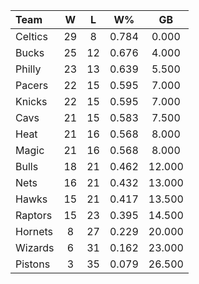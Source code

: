 | Team                             |  W  |  L  |  W%   |   GB   |
|:---------------------------------|:---:|:---:|:-----:|:------:|
| [](/r/bostonceltics) Celtics     | 29  |  8  | 0.784 | 0.000  |
| [](/r/mkebucks) Bucks            | 25  | 12  | 0.676 | 4.000  |
| [](/r/sixers) Philly             | 23  | 13  | 0.639 | 5.500  |
| [](/r/pacers) Pacers             | 22  | 15  | 0.595 | 7.000  |
| [](/r/nyknicks) Knicks           | 22  | 15  | 0.595 | 7.000  |
| [](/r/clevelandcavs) Cavs        | 21  | 15  | 0.583 | 7.500  |
| [](/r/heat) Heat                 | 21  | 16  | 0.568 | 8.000  |
| [](/r/orlandomagic) Magic        | 21  | 16  | 0.568 | 8.000  |
| [](/r/chicagobulls) Bulls        | 18  | 21  | 0.462 | 12.000 |
| [](/r/gonets) Nets               | 16  | 21  | 0.432 | 13.000 |
| [](/r/atlantahawks) Hawks        | 15  | 21  | 0.417 | 13.500 |
| [](/r/torontoraptors) Raptors    | 15  | 23  | 0.395 | 14.500 |
| [](/r/charlottehornets) Hornets  |  8  | 27  | 0.229 | 20.000 |
| [](/r/washingtonwizards) Wizards |  6  | 31  | 0.162 | 23.000 |
| [](/r/detroitpistons) Pistons    |  3  | 35  | 0.079 | 26.500 |